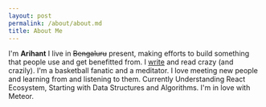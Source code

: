 ```yaml
---
layout: post
permalink: /about/about.md
title: About Me
---
```


I'm <strong>Arihant</strong> I live in <del>Bengaluru</del> present, making efforts to build something that people use and get benefitted from. I <a href="https://timetalesinfinity.wordpress.com" target="_blank">write</a> and read crazy (and crazily). I'm a basketball fanatic and a meditator. I love meeting new people and learning from and listening to them. Currently Understanding React Ecosystem, Starting with Data Structures and Algorithms. I'm in love with Meteor.</p>
